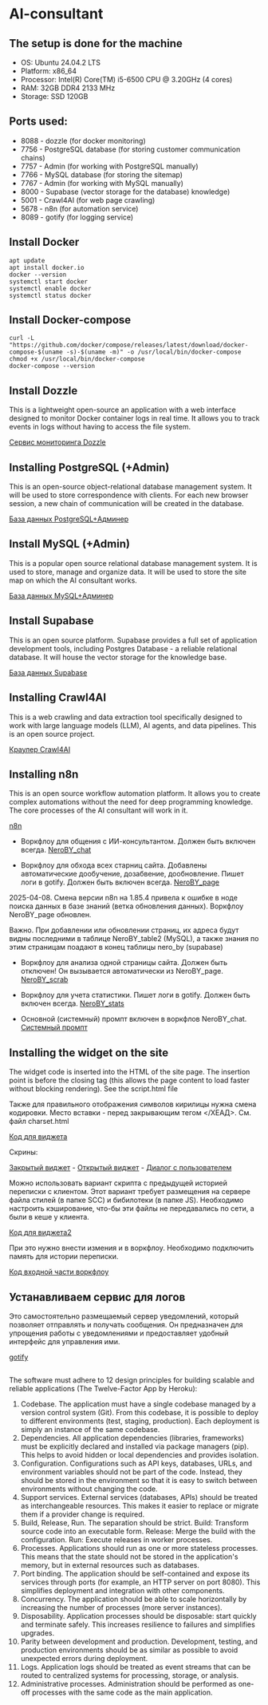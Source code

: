 # AI-consultant

## The setup is done for the machine

- OS: Ubuntu 24.04.2 LTS
- Platform: x86_64
- Processor: Intel(R) Core(TM) i5-6500 CPU @ 3.20GHz (4 cores)
- RAM: 32GB DDR4 2133 MHz
- Storage: SSD 120GB

## Ports used:
- 8088 - dozzle (for docker monitoring)
- 7756 - PostgreSQL database (for storing customer communication chains)
- 7757 - Admin (for working with PostgreSQL manually)
- 7766 - MySQL database (for storing the sitemap)
- 7767 - Admin (for working with MySQL manually)
- 8000 - Supabase (vector storage for the database) knowledge)
- 5001 - Crawl4AI (for web page crawling)
- 5678 - n8n (for automation service)
- 8089 - gotify (for logging service)

## Install Docker
```
apt update
apt install docker.io
docker --version
systemctl start docker
systemctl enable docker
systemctl status docker
```

## Install Docker-compose
```
curl -L "https://github.com/docker/compose/releases/latest/download/docker-compose-$(uname -s)-$(uname -m)" -o /usr/local/bin/docker-compose
chmod +x /usr/local/bin/docker-compose
docker-compose --version
```

## Install Dozzle
This is a lightweight open-source an application with a web interface designed to monitor Docker container logs in real time. It allows you to track events in logs without having to access the file system.

[Сервис мониторинга Dozzle](https://gitlab.neroelectronics.by/v.ponomarchuk/ai-consultant/-/blob/dev/dozzle.md)

## Installing PostgreSQL (+Admin)
This is an open-source object-relational database management system. It will be used to store correspondence with clients. For each new browser session, a new chain of communication will be created in the database.

[База данных PostgreSQL+Админер](https://gitlab.neroelectronics.by/v.ponomarchuk/ai-consultant/-/blob/dev/postgresql.md)

## Install MySQL (+Admin)
This is a popular open source relational database management system. It is used to store, manage and organize data. It will be used to store the site map on which the AI ​​consultant works.

[База данных MySQL+Админер](https://gitlab.neroelectronics.by/v.ponomarchuk/ai-consultant/-/blob/dev/mysql.md)

## Install Supabase
This is an open source platform. Supabase provides a full set of application development tools, including Postgres Database - a reliable relational database. It will house the vector storage for the knowledge base.

[База данных Supabase](https://gitlab.neroelectronics.by/v.ponomarchuk/ai-consultant/-/blob/dev/supabase.md)

## Installing Crawl4AI
This is a web crawling and data extraction tool specifically designed to work with large language models (LLM), AI agents, and data pipelines. This is an open source project.

[Краулер Crawl4AI](https://gitlab.neroelectronics.by/v.ponomarchuk/ai-consultant/-/blob/dev/crawl4ai.md)

## Installing n8n
This is an open source workflow automation platform. It allows you to create complex automations without the need for deep programming knowledge. The core processes of the AI ​​consultant will work in it.

[n8n](https://gitlab.neroelectronics.by/v.ponomarchuk/ai-consultant/-/blob/dev/n8n.md)

- Воркфлоу для общения с ИИ-консультантом. Должен быть включен всегда. [NeroBY_chat](https://gitlab.neroelectronics.by/v.ponomarchuk/ai-consultant/-/blob/dev/n8n/NeroBY_chat.json)

- Воркфлоу для обхода всех старниц сайта. Добавлены автоматические дообучение, дозабвение, дообновление. Пишет логи в gotify. Должен быть включен всегда. [NeroBY_page](https://gitlab.neroelectronics.by/v.ponomarchuk/ai-consultant/-/blob/dev/n8n/NeroBY_page.json)

2025-04-08. Смена версии n8n на 1.85.4 привела к ошибке в ноде поиска данных в базе знаний (ветка обновления данных). Воркфлоу NeroBY_page обновлен.

Важно. При добавлении или обновлении страниц, их адреса будут видны последними в таблице NeroBY_table2 (MySQL), а также знания по этим страницам поадают в конец таблицы nero_by (supabase)

- Воркфлоу для анализа одной страницы сайта. Должен быть отключен! Он вызывается автоматически из NeroBY_page. [NeroBY_scrab](https://gitlab.neroelectronics.by/v.ponomarchuk/ai-consultant/-/blob/dev/n8n/NeroBY_scrab.json)

- Воркфлоу для учета статистики. Пишет логи в gotify. Должен быть включен всегда. [NeroBY_stats](https://gitlab.neroelectronics.by/v.ponomarchuk/ai-consultant/-/blob/dev/n8n/Nero_BY_stats.json)

- Основной (системный) промпт включен в воркфлов NeroBY_chat. [Системный промпт](https://gitlab.neroelectronics.by/v.ponomarchuk/ai-consultant/-/blob/dev/systemPrompt.txt)

## Installing the widget on the site
The widget code is inserted into the HTML of the site page. The insertion point is before the closing </BODU> tag (this allows the page content to load faster without blocking rendering). See the script.html file

Также для правильного отображения символов кирилицы нужна смена кодировки.  Место вставки - перед закрывающим тегом </ХЕАД>. См. файл charset.html

[Код для виджета](https://gitlab.neroelectronics.by/v.ponomarchuk/ai-consultant/-/tree/dev/html)

Скрины:

[Закрытый виджет](https://gitlab.neroelectronics.by/v.ponomarchuk/ai-consultant/-/blob/dev/html/screen1.png) - [Открытый виджет](https://gitlab.neroelectronics.by/v.ponomarchuk/ai-consultant/-/blob/dev/html/screen2.png) - [Диалог с пользователем](https://gitlab.neroelectronics.by/v.ponomarchuk/ai-consultant/-/blob/dev/html/screen3.png)


Можно использовать вариант скрипта с предыдущей историей переписки с клиентом. Этот вариант требует размещения на сервере файла стилей (в папке SCC) и бибилотеки (в папке JS). Необходимо настроить кэширование, что-бы эти файлы не передавались по сети, а были в кеше у клиента.

[Код для виджета2](https://gitlab.neroelectronics.by/v.ponomarchuk/ai-consultant/-/tree/dev/html2)

При это нужно внести измения и в воркфлоу. Необходимо подключить память для истории переписки.

[Код входной части воркфлоу](https://gitlab.neroelectronics.by/v.ponomarchuk/ai-consultant/-/blob/dev/n8n/NeroBY_chat_withHistory.json)

## Устанавливаем сервис для логов
Это самостоятельно размещаемый сервер уведомлений, который позволяет отправлять и получать сообщения. Он предназначен для упрощения работы с уведомлениями и предоставляет удобный интерфейс для управления ими.

[gotify](https://gitlab.neroelectronics.by/v.ponomarchuk/ai-consultant/-/blob/dev/gotify.md)

## 
The software must adhere to 12 design principles for building scalable and reliable applications (The Twelve-Factor App by Heroku):
1. Codebase. The application must have a single codebase managed by a version control system (Git). From this codebase, it is possible to deploy to different environments (test, staging, production). Each deployment is simply an instance of the same codebase.
2. Dependencies. All application dependencies (libraries, frameworks) must be explicitly declared and installed via package managers (pip). This helps to avoid hidden or local dependencies and provides isolation.
3. Configuration. Configurations such as API keys, databases, URLs, and environment variables should not be part of the code. Instead, they should be stored in the environment so that it is easy to switch between environments without changing the code.
4. Support services. External services (databases, APIs) should be treated as interchangeable resources. This makes it easier to replace or migrate them if a provider change is required.
5. Build, Release, Run. The separation should be strict. Build: Transform source code into an executable form. Release: Merge the build with the configuration. Run: Execute releases in worker processes.
6. Processes. Applications should run as one or more stateless processes. This means that the state should not be stored in the application's memory, but in external resources such as databases.
7. Port binding. The application should be self-contained and expose its services through ports (for example, an HTTP server on port 8080). This simplifies deployment and integration with other components.
8. Concurrency. The application should be able to scale horizontally by increasing the number of processes (more server instances).
9. Disposability. Application processes should be disposable: start quickly and terminate safely. This increases resilience to failures and simplifies upgrades.
10. Parity between development and production. Development, testing, and production environments should be as similar as possible to avoid unexpected errors during deployment.
11. Logs. Application logs should be treated as event streams that can be routed to centralized systems for processing, storage, or analysis.
12. Administrative processes. Administration should be performed as one-off processes with the same code as the main application.
